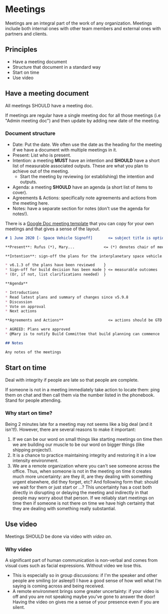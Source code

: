 # Meetings

Meetings are an integral part of the work of any organization. Meetings include both internal ones with other team members and external ones with partners and clients.

## Principles

* Have a meeting document
* Structure that document in a standard way
* Start on time
* Use video

## Have a meeting document

All meetings SHOULD have a meeting doc.

If meetings are regular have a single meeting doc for all those meetings (i.e "Admin meeting doc") and then update by adding new date of the meeting.

### Document structure

* Date: Put the date. We often use the date as the heading for the meeting if we have a document with multiple meetings in it.
* Present: List who is present.
* Intention: a meeting **MUST** have an intention and **SHOULD** have a short list of measurable associated outputs. These are what you plan to achieve out of the meeting.
  * Start the meeting by reviewing (or establishing) the intention and outputs.
* Agenda: a meeting **SHOULD** have an agenda (a short list of items to cover).
* Agreements & Actions: specifically note agreements and actions from the meeting here.
* Notes: have a separate section for notes (don't use the agenda for notes!).

There is a [Google Doc meeting template][meeting template] that you can copy for your own meetings and that gives a sense of the layout.

```md
# 1 June 2020 [- Space Vehicle Signoff]       <= subject title is optional

**Present**: Rufus (*), Mary...             <= (*) denotes chair of meeting

**Intention**: sign-off the plans for the interplanetary space vehicle.

* v6.1.3 of the plans have been reviewed    } 
* Sign-off for build decision has been made } <= measurable outcomes
* (Or, if not, list clarifications needed)  }

**Agenda**

* Introductions
* Read latest plans and summary of changes since v5.9.8
* Discussion
* Vote on approval
* Next actions

**Agreements and Actions**                    <= actions should be GTD "next actions"

* AGREED: Plans were approved
* @Mary is to notify Build Committee that build planning can commence

## Notes

Any notes of the meetings
```

[meeting template]: https://docs.google.com/document/d/15tG_Bd-SxWQMUH9zNnft2kcxihqLwIccbbOpIhoUH8c/edit#


## Start on time

Deal with integrity if people are late so that people are complete.

If someone is not in a meeting immediately take action to locate them: ping them on chat and then call them via the number listed in the phonebook. Stand for people attending.

### Why start on time?

Being 2 minutes late for a meeting may not seems like a big deal (and it isn't!). However, there are several reasons to make it important:

  1. If we can be our word on small things like starting meetings on time then we are building our muscle to be our word on bigger things (like shipping projects!).
  2. It is a chance to practice maintaining integrity and restoring it in a low intensity environment.
  3. We are a remote organization where you can't see someone across the office. Thus, when someone is not in the meeting on time it creates much more uncertainty: are they ill, are they dealing with something urgent elsewhere, did they forget, etc? And following form that: should we wait for them or just start or ...? This uncertainty has a cost both directly in disrupting or delaying the meeting and indirectly in that people may worry about that person. If we reliably start meetings on time then if someone is not there on time we have high certainty that they are dealing with something really substantial.

## Use video

Meetings SHOULD be done via video with *video on*.

### Why video

A significant part of human communication is non-verbal and comes from visual cues such as facial expressions. Without video we lose this.
  * This is especially so in group discussions: if I'm the speaker and other people are smiling (or asleep!) I have a good sense of how well what I'm saying is coming across and being received. 
  * A remote environment brings some greater uncertainty: if your video is off and you are not speaking maybe you've gone to answer the door! Having the video on gives me a sense of your presence even if you are silent.

